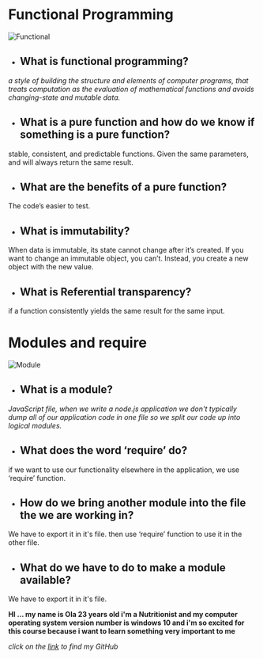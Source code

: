 # Functional Programming

![Functional](https://www.hexacta.com/wp-content/uploads/2015/11/Functional-programming.jpg )

- ## What is functional programming?

*a style of building the structure and elements of computer programs, that treats computation as the evaluation of mathematical functions and avoids changing-state and mutable data.*

- ## What is a pure function and how do we know if something is a pure function?

stable, consistent, and predictable functions. Given the same parameters, and will always return the same result.

- ## What are the benefits of a pure function?

The code’s easier to test.

- ## What is immutability?

When data is immutable, its state cannot change after it’s created. If you want to change an immutable object, you can’t. Instead, you create a new object with the new value.

- ## What is Referential transparency?

if a function consistently yields the same result for the same input.



# Modules and require

![Module](https://miro.medium.com/max/1400/0*ljnWAuUhEYej-FQ2.jpeg)

- ## What is a module?

*JavaScript file, when we write a node.js application we don't typically dump all of our application code in one file so we split our code up into logical modules.*

- ## What does the word ‘require’ do?

if we want to use our functionality elsewhere in the application, we use ‘require’ function.

- ## How do we bring another module into the file the we are working in?

We have to export it in it's file. then use ‘require’ function to use it in the other file.

- ## What do we have to do to make a module available?

We have to export it in it's file.

**HI ... my name is Ola 23 years old i'm a Nutritionist and my computer operating system version number is windows 10 and i'm so excited for this course because i want to learn something very important to me**

*click on the [link](https://github.com/olaaltaslaq) to find my GitHub*

